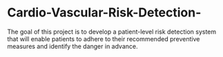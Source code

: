 # Cardio-Vascular-Risk-Detection-
The goal of this project is to develop a patient-level risk detection system that will enable patients to adhere to their recommended preventive measures and identify the danger in advance. 
